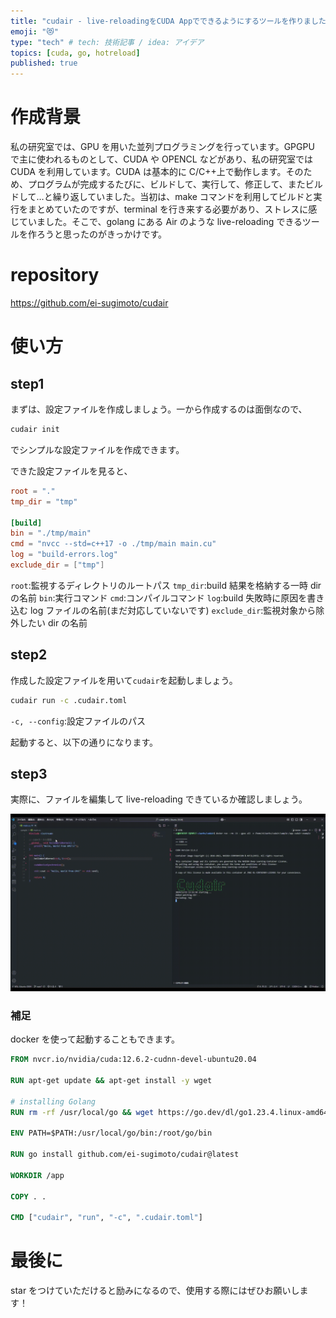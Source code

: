 ```yaml
---
title: "cudair - live-reloadingをCUDA Appでできるようにするツールを作りました"
emoji: "😻"
type: "tech" # tech: 技術記事 / idea: アイデア
topics: [cuda, go, hotreload]
published: true
---
```


# 作成背景

私の研究室では、GPU を用いた並列プログラミングを行っています。GPGPU で主に使われるものとして、CUDA や OPENCL などがあり、私の研究室では CUDA を利用しています。CUDA は基本的に C/C++上で動作します。そのため、プログラムが完成するたびに、ビルドして、実行して、修正して、またビルドして…と繰り返していました。当初は、make コマンドを利用してビルドと実行をまとめていたのですが、terminal を行き来する必要があり、ストレスに感じていました。そこで、golang にある Air のような live-reloading できるツールを作ろうと思ったのがきっかけです。

# repository

https://github.com/ei-sugimoto/cudair

# 使い方

## step1

まずは、設定ファイルを作成しましょう。一から作成するのは面倒なので、

```bash
cudair init
```

でシンプルな設定ファイルを作成できます。

できた設定ファイルを見ると、

```toml
root = "."
tmp_dir = "tmp"

[build]
bin = "./tmp/main"
cmd = "nvcc --std=c++17 -o ./tmp/main main.cu"
log = "build-errors.log"
exclude_dir = ["tmp"]
```

`root`:監視するディレクトリのルートパス
`tmp_dir`:build 結果を格納する一時 dir の名前
`bin`:実行コマンド
`cmd`:コンパイルコマンド
`log`:build 失敗時に原因を書き込む log ファイルの名前(まだ対応していないです)
`exclude_dir`:監視対象から除外したい dir の名前

## step2

作成した設定ファイルを用いて`cudair`を起動しましょう。

```bash
cudair run -c .cudair.toml
```

`-c, --config`:設定ファイルのパス

起動すると、以下の通りになります。

## step3

実際に、ファイルを編集して live-reloading できているか確認しましょう。

![gif](/images/cudair.gif)

### 補足

docker を使って起動することもできます。

```Dockerfile
FROM nvcr.io/nvidia/cuda:12.6.2-cudnn-devel-ubuntu20.04

RUN apt-get update && apt-get install -y wget

# installing Golang
RUN rm -rf /usr/local/go && wget https://go.dev/dl/go1.23.4.linux-amd64.tar.gz && tar -C /usr/local -xzf go1.23.4.linux-amd64.tar.gz

ENV PATH=$PATH:/usr/local/go/bin:/root/go/bin

RUN go install github.com/ei-sugimoto/cudair@latest

WORKDIR /app

COPY . .

CMD ["cudair", "run", "-c", ".cudair.toml"]
```

# 最後に

star をつけていただけると励みになるので、使用する際にはぜひお願いします！
